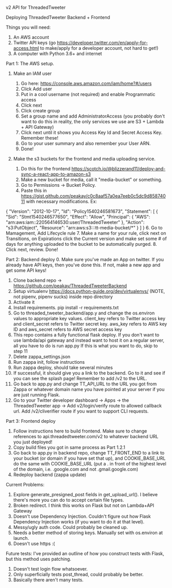 v2 API for ThreadedTweeter

Deploying ThreadedTweeter Backend + Frontend

Things you will need:
1. An AWS account
2. Twitter API keys (go https://developer.twitter.com/en/apply-for-access.html to make/apply for a developer account, not hard to get!)
2. A computer with Python 3.6+ and internet

Part 1: The AWS setup.
1. Make an IAM user 
	1. Go here: https://console.aws.amazon.com/iam/home?#/users
	2. Click Add user
	3. Put in a cool username (not required) and enable Programmatic access
	4. Click next
	5. Click create group
	6. Set a group name and add AdministratorAccess (you probably don't want to do this in reality, the only services we use are S3 + Lambda + API Gateway)
	7. Click next until it shows you Access Key Id and Secret Access Key. Remember these!
	8. Go to your user summary and also remember your User ARN.
	9. Done!
 
2. Make the s3 buckets for the frontend and media uploading service.
	1. Do this for the frontend https://scotch.io/@blizzerand11/deploy-and-sync-a-react-app-to-amazon-s3
	2. Make a new bucket for media, call it "media-bucket" or something. 
	3. Go to Permissions -> Bucket Policy.
	4. Paste this in https://gist.github.com/peakay/c0c8aaf57a0ea7eeb0c5dc9d85874011 with necessary modifications. Ex:

{
    "Version": "2012-10-17",
    "Id": "Policy1540246581673",
    "Statement": [
        {
            "Sid": "Stmt1540246577650",
            "Effect": "Allow",
            "Principal": {
                "AWS": "arn:aws:iam::220564146530:user/ThreadedTweeter"
            },
            "Action": "s3:PutObject",
            "Resource": "arn:aws:s3:::tt-media-bucket/*"
        }
    ]
}
	6. Go to Mamagement, Add Lifecycle rule
	7. Make a name for your rule, click next on Transitions, on Expirations click the Current version and make set some # of days for anything uploaded to the bucket to be automatically purged.
	8. Click next, review. Done!

Part 2: Backend deploy
0. Make sure you've made an App on twitter. If you already have API keys, then you've done this. If not, make a new app and get some API keys!
1. Clone backend repo -> https://github.com/peakay/ThreadedTweeterBackend
2. Setup virtualenv https://docs.python-guide.org/dev/virtualenvs/ (NOTE, not pipenv, pipenv sucks) inside repo directory
3. Activate it
4. Install requirements. pip install -r requirements.txt
5. Go to threaded_tweeter_backend/app.y and change the os.environ values to appropriate key values. client_key refers to Twitter access key and client_secret refers to Twitter secret key. aws_key refers to AWS key ID and aws_secret refers to AWS secret access key
6. This repo contains a fully functional flask deploy. If you don't want to use lambda/api gateway and instead want to host it on a regular server, all you have to do is run app.py If this is what you want to do, skip to step 11
7. Delete zappa_settings.json 
8. Run zappa init, follow instructions
9. Run zappa deploy, should take several minutes
10. If successful, it should give you a link to the backend. Go to it and see if you can see the splash page! Remember to add /v2 to the URL. 
11. Go back to app.py and change TT_API_URL to the URL you got from Zappa or whatever domain name you have pointed at your server if you are just running Flask.
12. Go to your Twitter developer dashboard -> Apps -> the ThreadedTweeter app -> Add v2/login/verify route to allowed callback url. Add /v2/cliverifier route if you want to support CLI requests. 

Part 3: Frontend deploy
1. Follow instructions here to build frontend. Make sure to change references to api.threadedtweeter.com/v2 to whatever backend URL you just deployed! 
2. Copy build files you got in same process as Part 1.2.1
3. Go back to app.py in backend repo, change TT_FRONT_END to a link to your bucket (or domain if you have set that up), and COOKIE_BASE_URL do the same with COOKIE_BASE_URL (put a . in front of the highest level of the domain, i.e. .google.com and not .gmail.google.com)
4. Redeploy backend (zappa update)


Current Problems:
1. Explore generate_presigned_post fields in get_upload_url(). I believe there's more you can do to accept certain file types.
2. Broken redirect. I think this works on Flask but not on Lambda+API Gateway
3. Doesn't use Dependency Injection. Couldn't figure out how Flask Dependency Injection works (if you want to do it at that level).
4. Messy/ugly auth code. Could probably be cleaned up. 
5. Needs a better method of storing keys. Manually set with os.environ at launch.
6. Doesn't use https :( 

Future tests:
I've provided an outline of how you construct tests with Flask, but this method uses patching. 
1. Doesn't test login flow whatsoever. 
2. Only superficially tests post_thread, could probably be better.
3. Basically there aren't many tests.
